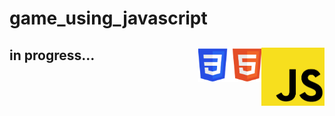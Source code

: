 # game_using_javascript
##  <img src="https://github.com/rodrigonuness/language_pictures/blob/master/Javascript.png" align="right" width="20%">
##  <img src="https://github.com/rodrigonuness/language_pictures/blob/master/html&css.png" align="right" width="20%">
## in progress...
